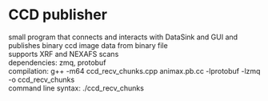 # CCD publisher
small program that connects and interacts with DataSink and GUI and publishes binary ccd image data from binary file\
supports XRF and NEXAFS scans\
dependencies: zmq, protobuf\
compilation: g++ -m64 ccd_recv_chunks.cpp animax.pb.cc -lprotobuf -lzmq -o ccd_recv_chunks\
command line syntax: ./ccd_recv_chunks <filename> <ccdWidth> <ccdHeight> <scanWidth> <scanHeight> <GUI IP> <GUI PORT>
